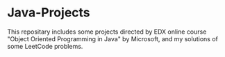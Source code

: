 # Java-Projects

This repositary includes some projects directed by EDX online course "Object Oriented Programming in Java" by Microsoft, and my solutions of some LeetCode problems.
